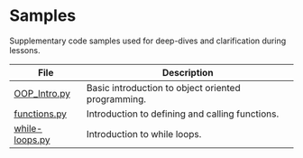 # Samples

Supplementary code samples used for deep-dives and clarification during lessons.

| File                             | Description                                        |
| -------------------------------- | -------------------------------------------------- |
| [OOP_Intro.py](OOP_Intro.py)     | Basic introduction to object oriented programming. |
| [functions.py](functions.py)     | Introduction to defining and calling functions.    |
| [while-loops.py](while-loops.py) | Introduction to while loops.                       |
